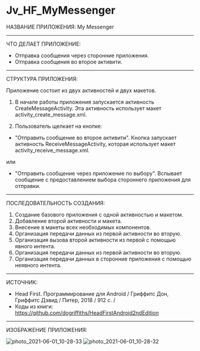 # Jv_HF_MyMessenger

НАЗВАНИЕ ПРИЛОЖЕНИЯ: My Messenger

------------------------------
ЧТО ДЕЛАЕТ ПРИЛОЖЕНИЕ:

- Отправка сообщения через сторонние приложения.
- Отправка сообщения во второе активити.

------------------------------
СТРУКТУРА ПРИЛОЖЕНИЯ:

Приложение состоит из двух активностей и двух макетов.

1) В начале работы приложения запускается активность
CreateMessageActivity.
Эта активность использует макет activity_create_message.xml.

2) Пользователь щелкает на кнопке:

 - "Отправить сообщение во второе активити".
Кнопка запускает активность ReceiveMessageActivity, которая
использует макет activity_receive_message.xml.

или

- "Отправить сообщение через приложение по выбору". Вспывает сообщение с предоставлением выбора стороннего приложения для отправки.

------------------------------
ПОСЛЕДОВАТЕЛЬНОСТЬ СОЗДАНИЯ:

1) Создание базового приложения с одной активностью и макетом.
2) Добавление второй активности и макета.
3) Внесение в макеты всех необходимых компонентов.
4) Организация передачи данных из первой активности во вторую.
5) Организация вызова второй активности из первой с помощью явного интента.
6) Организация передачи данных из первой активности во вторую.
7) Организация передачи данных в сторонние приложения с помощью неявного интента.

------------------------------
ИСТОЧНИК:

* Head First. Программирование для Android / Гриффитс Дон, Гриффитс Дэвид / Питер, 2018 / 912 c. /   
* Коды из книги: https://github.com/dogriffiths/HeadFirstAndroid2ndEdition   

-------------------------------
ИЗОБРАЖЕНИЕ ПРИЛОЖЕНИЯ: 

![photo_2021-06-01_10-28-33](https://user-images.githubusercontent.com/77355204/120284072-8a069d80-c2c4-11eb-956b-0d168d10c4d2.jpg)
![photo_2021-06-01_10-28-32](https://user-images.githubusercontent.com/77355204/120284069-896e0700-c2c4-11eb-848f-f40dcc5d3b68.jpg)


